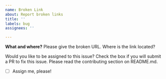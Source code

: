 ```yaml
---
name: Broken Link
about: Report broken links
title: ''
labels: bug
assignees: ''

---
```


**What and where?**
Please give the broken URL. Where is the link located?

Would you like to be assigned to this issue?
Check the box if you will submit a PR to fix this issue. Please read the contributing section on README.md.
- [ ] Assign me, please!
